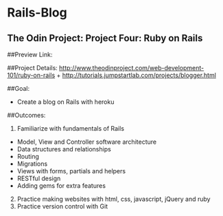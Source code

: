 # Rails-Blog

## The Odin Project: Project Four: Ruby on Rails

##Preview Link:

##Project Details:
http://www.theodinproject.com/web-development-101/ruby-on-rails + http://tutorials.jumpstartlab.com/projects/blogger.html  

##Goal:
* Create a blog on Rails with heroku  

##Outcomes:
1. Familiarize with fundamentals of Rails
* Model, View and Controller software architecture 
* Data structures and relationships
* Routing
* Migrations
* Views with forms, partials and helpers
* RESTful design
* Adding gems for extra features
2. Practice making websites with html, css, javascript, jQuery and ruby
3. Practice version control with Git
